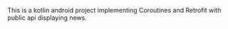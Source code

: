 This is a kotlin android project implementing Coroutines and Retrofit with public api displaying news.